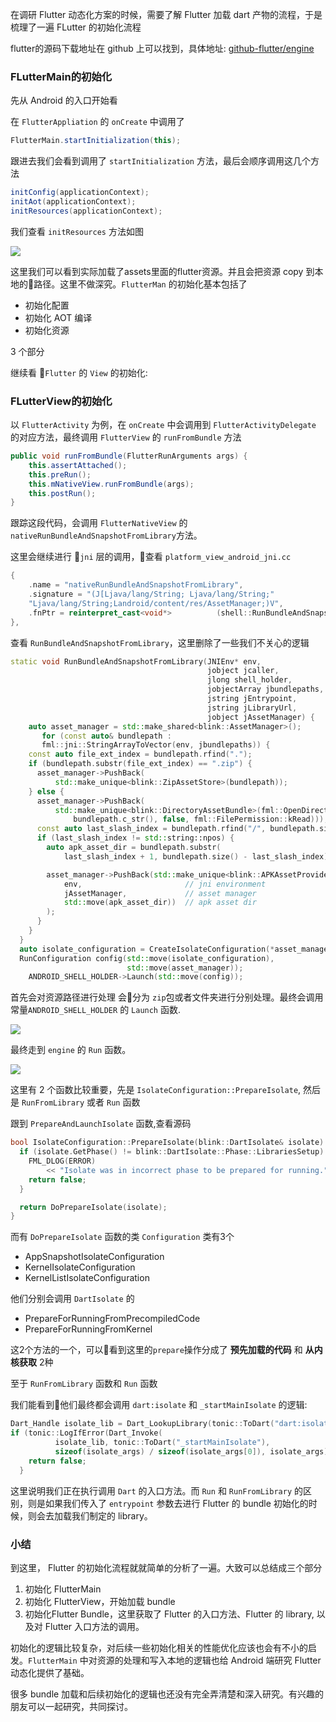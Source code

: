 在调研 Flutter 动态化方案的时候，需要了解 Flutter 加载 dart 产物的流程，于是梳理了一遍 FLutter 的初始化流程

flutter的源码下载地址在 github 上可以找到，具体地址: [github-flutter/engine](https://github.com/flutter/engine)

### FLutterMain的初始化

先从 Android 的入口开始看

在 `FlutterAppliation` 的 `onCreate` 中调用了

```java
FlutterMain.startInitialization(this);
```

跟进去我们会看到调用了 `startInitialization` 方法，最后会顺序调用这几个方法

```java
initConfig(applicationContext);
initAot(applicationContext);
initResources(applicationContext);
```

我们查看 `initResources` 方法如图

![](https://github.com/shaomaicheng/Article/blob/master/imgs/flutter/img1.png?raw=true)

这里我们可以看到实际加载了assets里面的flutter资源。并且会把资源 copy 到本地的路径。这里不做深究。`FlutterMan` 的初始化基本包括了
* 初始化配置
* 初始化 AOT 编译
* 初始化资源

3 个部分

继续看 `Flutter` 的 `View` 的初始化:

### FLutterView的初始化

以 `FlutterActivity` 为例，在 `onCreate` 中会调用到 `FlutterActivityDelegate` 的对应方法，最终调用 `FlutterView` 的 `runFromBundle` 方法

```java
public void runFromBundle(FlutterRunArguments args) {
    this.assertAttached();
    this.preRun();
    this.mNativeView.runFromBundle(args);
    this.postRun();
}
```
跟踪这段代码，会调用 `FlutterNativeView` 的 `nativeRunBundleAndSnapshotFromLibrary`方法。

这里会继续进行 `jni` 层的调用，查看 `platform_view_android_jni.cc`

```cpp
{
    .name = "nativeRunBundleAndSnapshotFromLibrary",
    .signature = "(J[Ljava/lang/String; Ljava/lang/String;"
    "Ljava/lang/String;Landroid/content/res/AssetManager;)V",
    .fnPtr = reinterpret_cast<void*>          (shell::RunBundleAndSnapshotFromLibrary),
},
```
查看 `RunBundleAndSnapshotFromLibrary`，这里删除了一些我们不关心的逻辑

```c++
static void RunBundleAndSnapshotFromLibrary(JNIEnv* env,
                                            jobject jcaller,
                                            jlong shell_holder,
                                            jobjectArray jbundlepaths,
                                            jstring jEntrypoint,
                                            jstring jLibraryUrl,
                                            jobject jAssetManager) {
    auto asset_manager = std::make_shared<blink::AssetManager>();      
       for (const auto& bundlepath :
       fml::jni::StringArrayToVector(env, jbundlepaths)) {
    const auto file_ext_index = bundlepath.rfind(".");
    if (bundlepath.substr(file_ext_index) == ".zip") {
      asset_manager->PushBack(
          std::make_unique<blink::ZipAssetStore>(bundlepath));
    } else {
      asset_manager->PushBack(
          std::make_unique<blink::DirectoryAssetBundle>(fml::OpenDirectory(
              bundlepath.c_str(), false, fml::FilePermission::kRead)));
      const auto last_slash_index = bundlepath.rfind("/", bundlepath.size());
      if (last_slash_index != std::string::npos) {
        auto apk_asset_dir = bundlepath.substr(
            last_slash_index + 1, bundlepath.size() - last_slash_index);

        asset_manager->PushBack(std::make_unique<blink::APKAssetProvider>(
            env,                       // jni environment
            jAssetManager,             // asset manager
            std::move(apk_asset_dir))  // apk asset dir
        );
      }
    }
  }      
  auto isolate_configuration = CreateIsolateConfiguration(*asset_manager);    
  RunConfiguration config(std::move(isolate_configuration),
                          std::move(asset_manager));  
    ANDROID_SHELL_HOLDER->Launch(std::move(config)); 
```

 首先会对资源路径进行处理
 会分为 `zip`包或者文件夹进行分别处理。最终会调用常量`ANDROID_SHELL_HOLDER` 的 `Launch` 函数.

 ![](https://github.com/shaomaicheng/Article/blob/master/imgs/flutter/2.png?raw=true)

 最终走到 `engine` 的 `Run` 函数。

![](https://github.com/shaomaicheng/Article/blob/master/imgs/flutter/3.png?raw=true)

这里有 2 个函数比较重要，先是 `IsolateConfiguration::PrepareIsolate`, 然后是 `RunFromLibrary` 或者 `Run` 函数

跟到 `PrepareAndLaunchIsolate` 函数,查看源码

```cpp
bool IsolateConfiguration::PrepareIsolate(blink::DartIsolate& isolate) {
  if (isolate.GetPhase() != blink::DartIsolate::Phase::LibrariesSetup) {
    FML_DLOG(ERROR)
        << "Isolate was in incorrect phase to be prepared for running.";
    return false;
  }

  return DoPrepareIsolate(isolate);
}
```

而有 `DoPrepareIsolate` 函数的类 `Configuration` 类有3个

* AppSnapshotIsolateConfiguration
* KernelIsolateConfiguration
* KernelListIsolateConfiguration

他们分别会调用 `DartIsolate` 的
* PrepareForRunningFromPrecompiledCode
* PrepareForRunningFromKernel

这2个方法的一个，可以看到这里的`prepare`操作分成了 **预先加载的代码** 和 **从内核获取** 2种

至于 `RunFromLibrary` 函数和 `Run` 函数

我们能看到他们最终都会调用 `dart:isolate` 和 `_startMainIsolate` 的逻辑:

```c++
Dart_Handle isolate_lib = Dart_LookupLibrary(tonic::ToDart("dart:isolate"));
if (tonic::LogIfError(Dart_Invoke(
          isolate_lib, tonic::ToDart("_startMainIsolate"),
          sizeof(isolate_args) / sizeof(isolate_args[0]), isolate_args))) {
    return false;
  }
```
这里说明我们正在执行调用 `Dart` 的入口方法。而 `Run` 和 `RunFromLibrary` 的区别，则是如果我们传入了 `entrypoint` 参数去进行 Flutter 的 bundle 初始化的时候，则会去加载我们制定的 library。

### 小结
到这里， Flutter 的初始化流程就就简单的分析了一遍。大致可以总结成三个部分

1. 初始化 FlutterMain
2. 初始化 FlutterView，开始加载 bundle
3. 初始化Flutter Bundle，这里获取了 Flutter 的入口方法、Flutter 的 library, 以及对 Flutter 入口方法的调用。

初始化的逻辑比较复杂，对后续一些初始化相关的性能优化应该也会有不小的启发。`FlutterMain` 中对资源的处理和写入本地的逻辑也给 Android 端研究 Flutter 动态化提供了基础。

很多 bundle 加载和后续初始化的逻辑也还没有完全弄清楚和深入研究。有兴趣的朋友可以一起研究，共同探讨。


